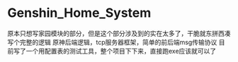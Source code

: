 # Genshin_Home_System
原本只想写家园模块的部分，但是这个部分涉及到的实在太多了，干脆就东拼西凑写个完整的逻辑
原神后端逻辑，tcp服务器框架，简单的前后端msg传输协议
目前写了一个用配置表的测试工具，整个项目下下来，直接跑exe应该就可以了
